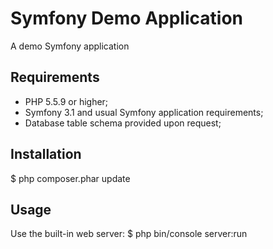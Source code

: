 Symfony Demo Application
========================

A demo Symfony application

Requirements
------------

  * PHP 5.5.9 or higher;
  * Symfony 3.1 and usual Symfony application requirements;
  * Database table schema provided upon request;
  
Installation
------------
$ php composer.phar update


Usage
-----
Use the built-in web server:
$ php bin/console server:run